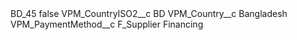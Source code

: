 <?xml version="1.0" encoding="UTF-8"?>
<CustomMetadata xmlns="http://soap.sforce.com/2006/04/metadata" xmlns:xsi="http://www.w3.org/2001/XMLSchema-instance" xmlns:xsd="http://www.w3.org/2001/XMLSchema">
    <label>BD_45</label>
    <protected>false</protected>
    <values>
        <field>VPM_CountryISO2__c</field>
        <value xsi:type="xsd:string">BD</value>
    </values>
    <values>
        <field>VPM_Country__c</field>
        <value xsi:type="xsd:string">Bangladesh</value>
    </values>
    <values>
        <field>VPM_PaymentMethod__c</field>
        <value xsi:type="xsd:string">F_Supplier Financing</value>
    </values>
</CustomMetadata>
